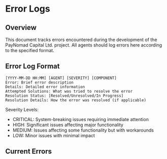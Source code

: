 # Error Logs

## Overview

This document tracks errors encountered during the development of the PayNomad Capital Ltd. project. All agents should log errors here according to the specified format.

## Error Log Format

```
[YYYY-MM-DD HH:MM] [AGENT] [SEVERITY] [COMPONENT]
Error: Brief error description
Details: Detailed error information
Attempted Solutions: What was tried to resolve the error
Resolution Status: [Resolved/Unresolved/In Progress]
Resolution Details: How the error was resolved (if applicable)
```

Severity Levels:
- CRITICAL: System-breaking issues requiring immediate attention
- HIGH: Significant issues affecting major functionality
- MEDIUM: Issues affecting some functionality but with workarounds
- LOW: Minor issues with minimal impact

## Current Errors

<!-- Example error log entry (remove before production) -->
<!--
[2023-06-15 14:32] [BACK-END AGENT] [HIGH] [API]
Error: File upload endpoint returning 500 error
Details: When uploading files larger than 5MB, the server returns a 500 error with no specific error message. Logs show memory allocation issues.
Attempted Solutions: Increased server memory allocation, implemented chunked upload, verified file stream closure.
Resolution Status: Resolved
Resolution Details: Implemented streaming upload with progress tracking and proper resource cleanup. Root cause was unclosed file handles causing memory leaks.
-->

<!-- Add new error logs below this line -->


